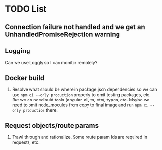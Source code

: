 # TODO List

## Connection failure not handled and we get an UnhandledPromiseRejection warning

## Logging

Can we use Loggly so I can monitor remotely?

## Docker build
1.  Resolve what should be where in package.json dependencies so we can use `npm ci --only production` properly to omit testing packages, etc. But we do need buid tools (angular-cli, ts, etc), types, etc.
Maybe we need to omit node_modules from copy to final image and run `npm ci --only production` there.

## Request objects/route params
1.  Trawl through and rationalize. Some route param Ids are required in requests, etc.